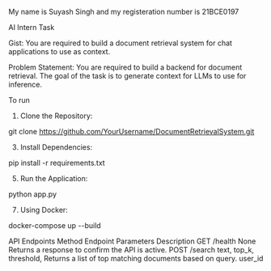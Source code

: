 My name is Suyash Singh and my registeration number is 21BCE0197

AI Intern Task

Gist: You are required to build a document retrieval system for chat applications to use as context.

Problem Statement: You are required to build a backend for document retrieval. The goal of the task is
to generate context for LLMs to use for inference.

To run
1. Clone the Repository:

git clone https://github.com/YourUsername/DocumentRetrievalSystem.git

3. Install Dependencies:
   
pip install -r requirements.txt

5. Run the Application:
   
python app.py

7. Using Docker:
   
docker-compose up --build

API Endpoints
Method	    Endpoint	              Parameters	                                                    Description
GET	        /health	                 None	                                     Returns a response to confirm the API is active.
POST	      /search             	text, top_k, threshold,                             Returns a list of top matching documents based on query.
                                      user_id	
